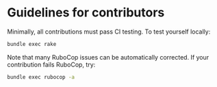 # Guidelines for contributors

Minimally, all contributions must pass CI testing. To test yourself locally:

```bash
bundle exec rake
```

Note that many RuboCop issues can be automatically corrected. If your
contribution fails RuboCop, try:

```bash
bundle exec rubocop -a
```
